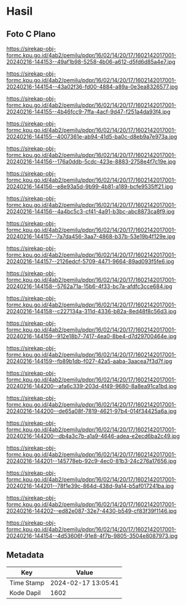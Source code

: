 # Hasil

## Foto C Plano

https://sirekap-obj-formc.kpu.go.id/4ab2/pemilu/pdpr/16/02/14/20/17/1602142017001-20240216-144153--49af1b98-5258-4b06-a612-d5fd6d85a4e7.jpg

https://sirekap-obj-formc.kpu.go.id/4ab2/pemilu/pdpr/16/02/14/20/17/1602142017001-20240216-144154--43a02f36-fd00-4884-a89a-0e3ea8326577.jpg

https://sirekap-obj-formc.kpu.go.id/4ab2/pemilu/pdpr/16/02/14/20/17/1602142017001-20240216-144155--4b46fcc9-7ffa-4acf-9d47-f251a4da93f4.jpg

https://sirekap-obj-formc.kpu.go.id/4ab2/pemilu/pdpr/16/02/14/20/17/1602142017001-20240216-144155--4007361e-ab94-41d5-ba0c-d8eb9a7e973a.jpg

https://sirekap-obj-formc.kpu.go.id/4ab2/pemilu/pdpr/16/02/14/20/17/1602142017001-20240216-144156--176a0ddb-5cdc-423e-8883-2758e4f7c19e.jpg

https://sirekap-obj-formc.kpu.go.id/4ab2/pemilu/pdpr/16/02/14/20/17/1602142017001-20240216-144156--e8e93a5d-9b99-4b81-a189-bcfe9535ff21.jpg

https://sirekap-obj-formc.kpu.go.id/4ab2/pemilu/pdpr/16/02/14/20/17/1602142017001-20240216-144156--4a4bc5c3-cf41-4a91-b3bc-abc8873ca8f9.jpg

https://sirekap-obj-formc.kpu.go.id/4ab2/pemilu/pdpr/16/02/14/20/17/1602142017001-20240216-144157--7a7da456-3aa7-4868-b37b-53e19b4f129e.jpg

https://sirekap-obj-formc.kpu.go.id/4ab2/pemilu/pdpr/16/02/14/20/17/1602142017001-20240216-144157--2126edcf-5709-4471-9664-89ad093f5fe6.jpg

https://sirekap-obj-formc.kpu.go.id/4ab2/pemilu/pdpr/16/02/14/20/17/1602142017001-20240216-144158--5762a71a-15b6-4f33-bc7a-afdfc3cce684.jpg

https://sirekap-obj-formc.kpu.go.id/4ab2/pemilu/pdpr/16/02/14/20/17/1602142017001-20240216-144158--c227134a-311d-4336-b82a-8ed48f8c56d3.jpg

https://sirekap-obj-formc.kpu.go.id/4ab2/pemilu/pdpr/16/02/14/20/17/1602142017001-20240216-144159--912e18b7-7417-4ea0-8be4-d7d29700464e.jpg

https://sirekap-obj-formc.kpu.go.id/4ab2/pemilu/pdpr/16/02/14/20/17/1602142017001-20240216-144159--fb89b1db-f027-42a5-aaba-3aacea7f3d7f.jpg

https://sirekap-obj-formc.kpu.go.id/4ab2/pemilu/pdpr/16/02/14/20/17/1602142017001-20240216-144200--afa6c339-203d-4f49-9680-8a8ea91ca1bd.jpg

https://sirekap-obj-formc.kpu.go.id/4ab2/pemilu/pdpr/16/02/14/20/17/1602142017001-20240216-144200--de65a08f-7819-4621-97b4-014f34425a6a.jpg

https://sirekap-obj-formc.kpu.go.id/4ab2/pemilu/pdpr/16/02/14/20/17/1602142017001-20240216-144200--db4a3c7b-a1a9-4646-adea-e2ecd6ba2c49.jpg

https://sirekap-obj-formc.kpu.go.id/4ab2/pemilu/pdpr/16/02/14/20/17/1602142017001-20240216-144201--145778eb-92c9-4ec0-81b3-24c276a17656.jpg

https://sirekap-obj-formc.kpu.go.id/4ab2/pemilu/pdpr/16/02/14/20/17/1602142017001-20240216-144201--78f1e39c-864d-438d-9a14-b5af017241ba.jpg

https://sirekap-obj-formc.kpu.go.id/4ab2/pemilu/pdpr/16/02/14/20/17/1602142017001-20240216-144202--ed82e087-32e7-4430-b549-cf83f39f1146.jpg

https://sirekap-obj-formc.kpu.go.id/4ab2/pemilu/pdpr/16/02/14/20/17/1602142017001-20240216-144154--4d53606f-91e8-4f7b-9805-3504e8087973.jpg


## Metadata

| Key        | Value               |
| ---------- | ------------------- |
| Time Stamp | 2024-02-17 13:05:41 |
| Kode Dapil | 1602                |



